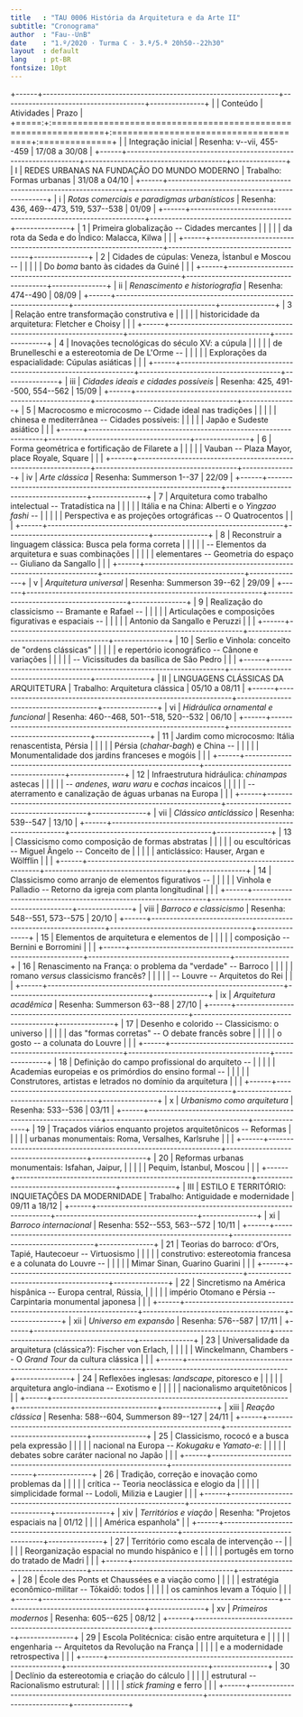 ```yaml
---
title   : "TAU 0006 História da Arquitetura e da Arte II"
subtitle: "Cronograma"
author  : "Fau--UnB"
date    : "1.º/2020 · Turma C · 3.ª/5.ª 20h50--22h30"
layout  : default
lang    : pt-BR
fontsize: 10pt
---
```


+------+-----------------------------------------------------------------+---------------------------------------+---------------+
|      | Conteúdo                                                        | Atividades                            | Prazo         |
+=====:+:================================================================+:======================================+:==============+
|      | Integração inicial                                              | Resenha: v--vii, 455--459             | 17/08 a 30/08 |
+------+-----------------------------------------------------------------+---------------------------------------+---------------+
|    I | REDES URBANAS NA FUNDAÇÃO DO MUNDO MODERNO                      | Trabalho: Formas urbanas              | 31/08 a 04/10 |
+------+-----------------------------------------------------------------+---------------------------------------+---------------+
|    i | *Rotas comerciais e paradigmas urbanísticos*                    | Resenha: 436, 469--473, 519, 537--538 | 01/09         |
+------+-----------------------------------------------------------------+---------------------------------------+---------------+
|    1 | Primeira globalização -- Cidades mercantes                      |                                       |               |
|      | da rota da Seda e do Índico: Malacca, Kilwa                     |                                       |               |
+------+-----------------------------------------------------------------+---------------------------------------+---------------+
|    2 | Cidades de cúpulas: Veneza, İstanbul e Moscou --                |                                       |               |
|      | Do *boma* banto às cidades da Guiné                             |                                       |               |
+------+-----------------------------------------------------------------+---------------------------------------+---------------+
|   ii | *Renascimento e historiografia*                                 | Resenha: 474--490                     | 08/09         |
+------+-----------------------------------------------------------------+---------------------------------------+---------------+
|    3 | Relação entre transformação construtiva e                       |                                       |               |
|      | historicidade da arquitetura: Fletcher e Choisy                 |                                       |               |
+------+-----------------------------------------------------------------+---------------------------------------+---------------+
|    4 | Inovações tecnológicas do século XV: a cúpula                   |                                       |               |
|      | de Brunelleschi e a estereotomia de De L'Orme --                |                                       |               |
|      | Explorações da espacialidade: Cúpulas asiáticas                 |                                       |               |
+------+-----------------------------------------------------------------+---------------------------------------+---------------+
|  iii | *Cidades ideais e cidades possíveis*                            | Resenha: 425, 491--500, 554--562      | 15/09         |
+------+-----------------------------------------------------------------+---------------------------------------+---------------+
|    5 | Macrocosmo e microcosmo -- Cidade ideal nas tradições           |                                       |               |
|      | chinesa e mediterrânea -- Cidades possíveis:                    |                                       |               |
|      | Japão e Sudeste asiático                                        |                                       |               |
+------+-----------------------------------------------------------------+---------------------------------------+---------------+
|    6 | Forma geométrica e fortificação de Filarete a                   |                                       |               |
|      | Vauban -- Plaza Mayor, place Royale, Square                     |                                       |               |
+------+-----------------------------------------------------------------+---------------------------------------+---------------+
|   iv | *Arte clássica*                                                 | Resenha: Summerson 1--37              | 22/09         |
+------+-----------------------------------------------------------------+---------------------------------------+---------------+
|    7 | Arquitetura como trabalho intelectual -- Tratadística na        |                                       |               |
|      | Itália e na China: Alberti e o *Yingzao fashi* --               |                                       |               |
|      | Perspectiva e as projeções ortográficas -- O Quatrocentos       |                                       |               |
+------+-----------------------------------------------------------------+---------------------------------------+---------------+
|    8 | Reconstruir a linguagem clássica: Busca pela forma correta      |                                       |               |
|      | -- Elementos da arquitetura e suas combinações                  |                                       |               |
|      | elementares -- Geometria do espaço -- Giuliano da Sangallo      |                                       |               |
+------+-----------------------------------------------------------------+---------------------------------------+---------------+
|    v | *Arquitetura universal*                                         | Resenha: Summerson 39--62             | 29/09         |
+------+-----------------------------------------------------------------+---------------------------------------+---------------+
|    9 | Realização do classicismo -- Bramante e Rafael --               |                                       |               |
|      | Articulações e composições figurativas e espaciais --           |                                       |               |
|      | Antonio da Sangallo e Peruzzi                                   |                                       |               |
+------+-----------------------------------------------------------------+---------------------------------------+---------------+
|   10 | Serlio e Vinhola: conceito de "ordens clássicas"                |                                       |               |
|      | e repertório iconográfico -- Cânone e variações                 |                                       |               |
|      | -- Vicissitudes da basílica de São Pedro                        |                                       |               |
+------+-----------------------------------------------------------------+---------------------------------------+---------------+
|   II | LINGUAGENS CLÁSSICAS DA ARQUITETURA                             | Trabalho: Arquitetura clássica        | 05/10 a 08/11 |
+------+-----------------------------------------------------------------+---------------------------------------+---------------+
|   vi | *Hidráulica ornamental e funcional*                             | Resenha: 460--468, 501--518, 520--532 | 06/10         |
+------+-----------------------------------------------------------------+---------------------------------------+---------------+
|   11 | Jardim como microcosmo: Itália renascentista, Pérsia            |                                       |               |
|      | Pérsia (*chahar-bagh*) e China --                               |                                       |               |
|      | Monumentalidade dos jardins franceses e mogóis                  |                                       |               |
+------+-----------------------------------------------------------------+---------------------------------------+---------------+
|   12 | Infraestrutura hidráulica: *chinampas* astecas                  |                                       |               |
|      | -- *andenes*, *waru waru* e *cochas* incaicos                   |                                       |               |
|      | -- aterramento e canalização de águas urbanas na Europa         |                                       |               |
+------+-----------------------------------------------------------------+---------------------------------------+---------------+
|  vii | *Clássico anticlássico*                                         | Resenha: 539--547                     | 13/10         |
+------+-----------------------------------------------------------------+---------------------------------------+---------------+
|   13 | Classicismo como composição de formas abstratas                 |                                       |               |
|      | ou escultóricas -- Miguel Ângelo -- Conceito de                 |                                       |               |
|      | anticlássico: Hauser, Argan e Wölfflin                          |                                       |               |
+------+-----------------------------------------------------------------+---------------------------------------+---------------+
|   14 | Classicismo como arranjo de elementos figurativos --            |                                       |               |
|      | Vinhola e Palladio -- Retorno da igreja com planta longitudinal |                                       |               |
+------+-----------------------------------------------------------------+---------------------------------------+---------------+
| viii | *Barroco e classicismo*                                         | Resenha: 548--551, 573--575           | 20/10         |
+------+-----------------------------------------------------------------+---------------------------------------+---------------+
|   15 | Elementos de arquitetura e elementos de                         |                                       |               |
|      | composição -- Bernini e Borromini                               |                                       |               |
+------+-----------------------------------------------------------------+---------------------------------------+---------------+
|   16 | Renascimento na França: o problema da "verdade" -- Barroco      |                                       |               |
|      | romano *versus* classicismo francês?                            |                                       |               |
|      | -- Louvre -- Arquitetos do Rei                                  |                                       |               |
+------+-----------------------------------------------------------------+---------------------------------------+---------------+
|   ix | *Arquitetura acadêmica*                                         | Resenha: Summerson 63--88             | 27/10         |
+------+-----------------------------------------------------------------+---------------------------------------+---------------+
|   17 | Desenho e colorido -- Classicismo: o universo                   |                                       |               |
|      | das "formas corretas" -- O debate francês sobre                 |                                       |               |
|      | o gosto -- a colunata do Louvre                                 |                                       |               |
+------+-----------------------------------------------------------------+---------------------------------------+---------------+
|   18 | Definição do campo profissional do arquiteto --                 |                                       |               |
|      | Academias europeias e os primórdios do ensino formal --         |                                       |               |
|      | Construtores, artistas e letrados no domínio da arquitetura     |                                       |               |
+------+-----------------------------------------------------------------+---------------------------------------+---------------+
|    x | *Urbanismo como arquitetura*                                    | Resenha: 533--536                     | 03/11         |
+------+-----------------------------------------------------------------+---------------------------------------+---------------+
|   19 | Traçados viários enquanto projetos arquitetônicos -- Reformas   |                                       |               |
|      | urbanas monumentais: Roma, Versalhes, Karlsruhe                 |                                       |               |
+------+-----------------------------------------------------------------+---------------------------------------+---------------+
|   20 | Reformas urbanas monumentais: Isfahan, Jaipur,                  |                                       |               |
|      | Pequim, İstanbul, Moscou                                        |                                       |               |
+------+-----------------------------------------------------------------+---------------------------------------+---------------+
|  III | ESTILO E TERRITÓRIO: INQUIETAÇÕES DA MODERNIDADE                | Trabalho: Antiguidade e modernidade   | 09/11 a 18/12 |
+------+-----------------------------------------------------------------+---------------------------------------+---------------+
|   xi | *Barroco internacional*                                         | Resenha: 552--553, 563--572           | 10/11         |
+------+-----------------------------------------------------------------+---------------------------------------+---------------+
|   21 | Teorias do barroco: d'Ors, Tapié, Hautecoeur -- Virtuosismo     |                                       |               |
|      | construtivo: estereotomia francesa e a colunata do Louvre --    |                                       |               |
|      | Mimar Sinan, Guarino Guarini                                    |                                       |               |
+------+-----------------------------------------------------------------+---------------------------------------+---------------+
|   22 | Sincretismo na América hispânica -- Europa central, Rússia,     |                                       |               |
|      | império Otomano e Pérsia -- Carpintaria monumental japonesa     |                                       |               |
+------+-----------------------------------------------------------------+---------------------------------------+---------------+
|  xii | *Universo em expansão*                                          | Resenha: 576--587                     | 17/11         |
+------+-----------------------------------------------------------------+---------------------------------------+---------------+
|   23 | Universalidade da arquitetura (clássica?): Fischer von Erlach,  |                                       |               |
|      | Winckelmann, Chambers -- O *Grand Tour* da cultura clássica     |                                       |               |
+------+-----------------------------------------------------------------+---------------------------------------+---------------+
|   24 | Reflexões inglesas: *landscape*, pitoresco e                    |                                       |               |
|      | arquitetura anglo-indiana -- Exotismo e                         |                                       |               |
|      | nacionalismo arquitetônicos                                     |                                       |               |
+------+-----------------------------------------------------------------+---------------------------------------+---------------+
| xiii | *Reação clássica*                                               | Resenha: 588--604, Summerson 89--127  | 24/11         |
+------+-----------------------------------------------------------------+---------------------------------------+---------------+
|   25 | Classicismo, rococó e a busca pela expressão                    |                                       |               |
|      | nacional na Europa -- *Kokugaku* e *Yamato-e*:                  |                                       |               |
|      | debates sobre caráter nacional no Japão                         |                                       |               |
+------+-----------------------------------------------------------------+---------------------------------------+---------------+
|   26 | Tradição, correção e inovação como problemas da                 |                                       |               |
|      | crítica -- Teoria neoclássica e elogio da                       |                                       |               |
|      | simplicidade formal -- Lodoli, Milizia e Laugier                |                                       |               |
+------+-----------------------------------------------------------------+---------------------------------------+---------------+
|  xiv | *Territórios e viação*                                          | Resenha: "Projetos espaciais na       | 01/12         |
|      |                                                                 | América espanhola"                    |               |
+------+-----------------------------------------------------------------+---------------------------------------+---------------+
|   27 | Território como escala de intervenção --                        |                                       |               |
|      | Reorganização espacial no mundo hispânico e                     |                                       |               |
|      | portugês em torno do tratado de Madri                           |                                       |               |
+------+-----------------------------------------------------------------+---------------------------------------+---------------+
|   28 | École des Ponts et Chaussées e a viação como                    |                                       |               |
|      | estratégia econômico-militar -- Tōkaidō: todos                  |                                       |               |
|      | os caminhos levam a Tóquio                                      |                                       |               |
+------+-----------------------------------------------------------------+---------------------------------------+---------------+
|   xv | *Primeiros modernos*                                            | Resenha: 605--625                     | 08/12         |
+------+-----------------------------------------------------------------+---------------------------------------+---------------+
|   29 | Escola Politécnica: cisão entre arquitetura e                   |                                       |               |
|      | engenharia -- Arquitetos da Revolução na França                 |                                       |               |
|      | e a modernidade retrospectiva                                   |                                       |               |
+------+-----------------------------------------------------------------+---------------------------------------+---------------+
|   30 | Declínio da estereotomia e criação do cálculo                   |                                       |               |
|      | estrutural -- Racionalismo estrutural:                          |                                       |               |
|      | *stick framing* e ferro                                         |                                       |               |
+------+-----------------------------------------------------------------+---------------------------------------+---------------+
